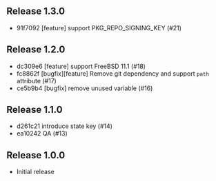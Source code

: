 ## Release 1.3.0

* 91f7092 [feature] support PKG_REPO_SIGNING_KEY (#21)

## Release 1.2.0

* dc309e6 [feature] support FreeBSD 11.1 (#18)
* fc8862f [bugfix][feature] Remove git dependency and support `path` attribute (#17)
* ce5b9b4 [bugfix] remove unused variable (#16)

## Release 1.1.0

* d261c21 introduce state key (#14)
* ea10242 QA (#13)

## Release 1.0.0

* Initial release
